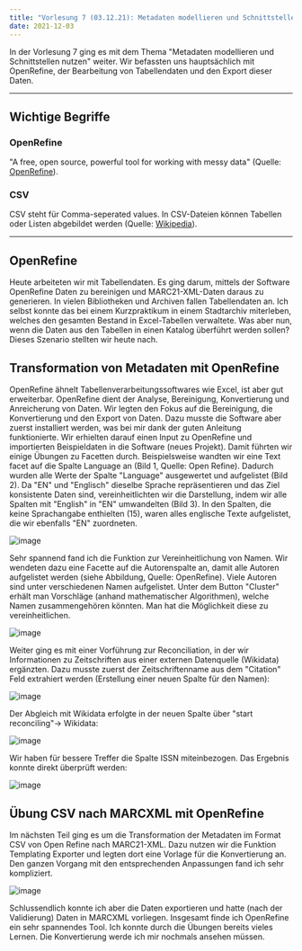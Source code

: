 ```yaml
---
title: "Vorlesung 7 (03.12.21): Metadaten modellieren und Schnittstellen nutzen (2/2)"
date: 2021-12-03
---
```


In der Vorlesung 7 ging es mit dem Thema "Metadaten modellieren und Schnittstellen nutzen" weiter. Wir befassten uns hauptsächlich mit OpenRefine, der Bearbeitung von Tabellendaten und den Export dieser Daten.

---
## Wichtige Begriffe
### OpenRefine
"A free, open source, powerful tool for working with messy data" (Quelle: [OpenRefine](https://openrefine.org/)).

### CSV
CSV steht für Comma-seperated values. In CSV-Dateien können Tabellen oder Listen abgebildet werden (Quelle: [Wikipedia](https://de.wikipedia.org/wiki/CSV_(Dateiformat))).

---

## OpenRefine
Heute arbeiteten wir mit Tabellendaten. Es ging darum, mittels der Software OpenRefine Daten zu bereinigen und MARC21-XML-Daten daraus zu generieren. In vielen Bibliotheken und Archiven fallen Tabellendaten an. Ich selbst konnte das bei einem Kurzpraktikum in einem Stadtarchiv miterleben, welches den gesamten Bestand in Excel-Tabellen verwaltete. Was aber nun, wenn die Daten aus den Tabellen in einen Katalog überführt werden sollen? Dieses Szenario stellten wir heute nach. 

## Transformation von Metadaten mit OpenRefine
OpenRefine ähnelt Tabellenverarbeitungssoftwares wie Excel, ist aber gut erweiterbar. OpenRefine dient der Analyse, Bereinigung, Konvertierung und Anreicherung von Daten. Wir legten den Fokus auf die Bereinigung, die Konvertierung und den Export von Daten. 
Dazu musste die Software aber zuerst installiert werden, was bei mir dank der guten Anleitung funktionierte. Wir erhielten darauf einen Input zu OpenRefine und importierten Beispieldaten in die Software (neues Projekt). Damit führten wir einige Übungen zu Facetten durch. Beispielsweise wandten wir eine Text facet auf die Spalte Language an (Bild 1, Quelle: Open Refine). Dadurch wurden alle Werte der Spalte "Language" ausgewertet und aufgelistet (Bild 2). Da "EN" und "Englisch" dieselbe Sprache repräsentieren und das Ziel konsistente Daten sind, vereinheitlichten wir die Darstellung, indem wir alle Spalten mit "English" in "EN" umwandelten (Bild 3). In den Spalten, die keine Sprachangabe enthielten (15), waren alles englische Texte aufgelistet, die wir ebenfalls "EN" zuordneten.

![image](https://user-images.githubusercontent.com/91632421/151716301-865f44c5-def0-4d1c-85b0-315a0b24a0c3.png)

Sehr spannend fand ich die Funktion zur Vereinheitlichung von Namen.
Wir wendeten dazu eine Facette auf die Autorenspalte an, damit alle Autoren aufgelistet werden (siehe Abbildung, Quelle: OpenRefine). Viele Autoren sind unter verschiedenen Namen aufgelistet. Unter dem Button "Cluster" erhält man Vorschläge (anhand mathematischer Algorithmen), welche Namen zusammengehören könnten. Man hat die Möglichkeit diese zu vereinheitlichen.  

![image](https://user-images.githubusercontent.com/91632421/151716339-d9150f87-4c50-4349-ae61-aa6c8437fe11.png)

Weiter ging es mit einer Vorführung zur Reconciliation, in der wir Informationen zu Zeitschriften aus einer externen Datenquelle (Wikidata) ergänzten. Dazu musste zuerst der Zeitschriftenname aus dem "Citation" Feld extrahiert werden (Erstellung einer neuen Spalte für den Namen):

![image](https://user-images.githubusercontent.com/91632421/151716346-af7641b4-a4c5-4f10-a0f9-f3dbe14c03e8.png)

Der Abgleich mit Wikidata erfolgte in der neuen Spalte über "start reconciling"-> Wikidata: 

![image](https://user-images.githubusercontent.com/91632421/151716359-18635168-7e98-4660-9ed1-1aa750448d9b.png)

Wir haben für bessere Treffer die Spalte ISSN miteinbezogen. Das Ergebnis konnte direkt überprüft werden:

![image](https://user-images.githubusercontent.com/91632421/151716366-d0ddad3a-f5ea-4233-88c1-148b3f853ab9.png)

## Übung CSV nach MARCXML mit OpenRefine
Im nächsten Teil ging es um die Transformation der Metadaten im Format CSV von Open Refine nach MARC21-XML. Dazu nutzen wir die Funktion Templating Exporter und legten dort eine Vorlage für die Konvertierung an. Den ganzen Vorgang mit den entsprechenden Anpassungen fand ich sehr kompliziert.

![image](https://user-images.githubusercontent.com/91632421/151716381-7bf3eaa8-39e9-4659-96e8-14f3a2b54461.png)

Schlussendlich konnte ich aber die Daten exportieren und hatte (nach der Validierung) Daten in MARCXML vorliegen.
Insgesamt finde ich OpenRefine ein sehr spannendes Tool. Ich konnte durch die Übungen bereits vieles Lernen. Die Konvertierung werde ich mir nochmals ansehen müssen.




